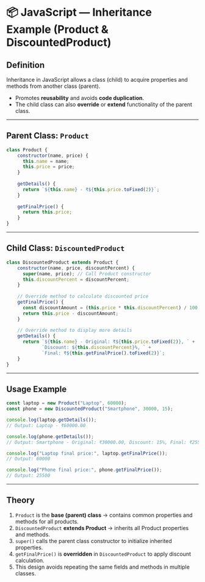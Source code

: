 # 📦 JavaScript — Inheritance Example (Product & DiscountedProduct)

## Definition
Inheritance in JavaScript allows a class (child) to acquire properties and methods from another class (parent).  
- Promotes **reusability** and avoids **code duplication**.  
- The child class can also **override** or **extend** functionality of the parent class.  

---

## Parent Class: `Product`
```javascript
class Product {
    constructor(name, price) {
      this.name = name;
      this.price = price;
    }
  
    getDetails() {
      return `${this.name} - ₹${this.price.toFixed(2)}`;
    }
  
    getFinalPrice() {
      return this.price;
    }
}
```

---

## Child Class: `DiscountedProduct`
```javascript
class DiscountedProduct extends Product {
    constructor(name, price, discountPercent) {
      super(name, price); // Call Product constructor
      this.discountPercent = discountPercent;
    }
  
    // Override method to calculate discounted price
    getFinalPrice() {
      const discountAmount = (this.price * this.discountPercent) / 100;
      return this.price - discountAmount;
    }
  
    // Override method to display more details
    getDetails() {
      return `${this.name} - Original: ₹${this.price.toFixed(2)}, ` +
             `Discount: ${this.discountPercent}%, ` +
             `Final: ₹${this.getFinalPrice().toFixed(2)}`;
    }
}
```

---

## Usage Example
```javascript
const laptop = new Product("Laptop", 60000);
const phone = new DiscountedProduct("Smartphone", 30000, 15);

console.log(laptop.getDetails());
// Output: Laptop - ₹60000.00

console.log(phone.getDetails());
// Output: Smartphone - Original: ₹30000.00, Discount: 15%, Final: ₹25500.00

console.log("Laptop final price:", laptop.getFinalPrice());
// Output: 60000

console.log("Phone final price:", phone.getFinalPrice());
// Output: 25500
```

---

## Theory
1. `Product` is the **base (parent) class** → contains common properties and methods for all products.  
2. `DiscountedProduct` **extends Product** → inherits all Product properties and methods.  
3. `super()` calls the parent class constructor to initialize inherited properties.  
4. `getFinalPrice()` is **overridden** in `DiscountedProduct` to apply discount calculation.  
5. This design avoids repeating the same fields and methods in multiple classes.  
